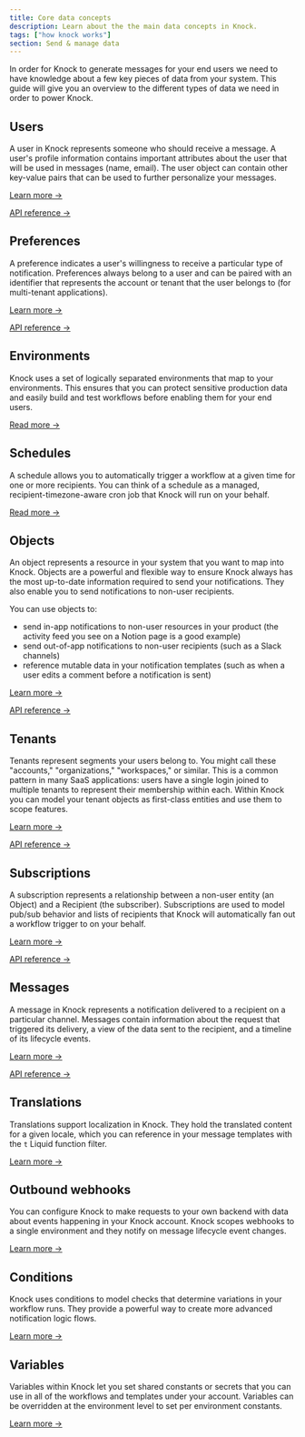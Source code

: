 ```yaml
---
title: Core data concepts
description: Learn about the the main data concepts in Knock.
tags: ["how knock works"]
section: Send & manage data
---
```


In order for Knock to generate messages for your end users we need to have knowledge about a few key pieces of data from your system. This guide will give you an overview to the different types of data we need in order to power Knock.

## Users

A user in Knock represents someone who should receive a message. A user's profile information contains important attributes about the user that will be used in messages (name, email). The user object can contain other key-value pairs that can be used to further personalize your messages.

[Learn more →](/send-and-manage-data/users)

[API reference →](/reference#users)

## Preferences

A preference indicates a user's willingness to receive a particular type of notification. Preferences always belong to a user and can be paired with an identifier that represents the account or tenant that the user belongs to (for multi-tenant applications).

[Learn more →](/send-and-manage-data/preferences)

[API reference →](/reference#preferences)

## Environments

Knock uses a set of logically separated environments that map to your environments. This ensures that you can protect sensitive production data and easily build and test workflows before enabling them for your end users.

[Read more →](/send-and-manage-data/environments)

## Schedules

A schedule allows you to automatically trigger a workflow at a given time for one or more recipients. You can think of a schedule as a managed, recipient-timezone-aware cron job that Knock will run on your behalf.

[Read more →](/send-and-manage-data/schedules)

## Objects

An object represents a resource in your system that you want to map into Knock. Objects are a powerful and flexible way to ensure Knock always has the most up-to-date information required to send your notifications. They also enable you to send notifications to non-user recipients.

You can use objects to:

- send in-app notifications to non-user resources in your product (the activity feed you see on a Notion page is a good example)
- send out-of-app notifications to non-user recipients (such as a Slack channels)
- reference mutable data in your notification templates (such as when a user edits a comment before a notification is sent)

[Learn more →](/send-and-manage-data/objects)

[API reference →](/reference#objects)

## Tenants

Tenants represent segments your users belong to. You might call these "accounts," "organizations," "workspaces," or similar. This is a common pattern in many SaaS applications: users have a single login joined to multiple tenants to represent their membership within each. Within Knock you can model your tenant objects as first-class entities and use them to scope features.

[Learn more →](/send-and-manage-data/tenants)

[API reference →](/reference#tenants)

## Subscriptions

A subscription represents a relationship between a non-user entity (an Object) and a Recipient (the subscriber). Subscriptions are used to model pub/sub behavior and lists of recipients that Knock will automatically fan out a workflow trigger to on your behalf.

[Learn more →](/send-and-manage-data/subscriptions)

[API reference →](/reference#subscriptions)

## Messages

A message in Knock represents a notification delivered to a recipient on a particular channel. Messages contain information about the request that triggered its delivery, a view of the data sent to the recipient, and a timeline of its lifecycle events.

[Learn more →](/send-and-manage-data/messages)

[API reference →](/reference#messages)

## Translations

Translations support localization in Knock. They hold the translated content for a given locale, which you can reference in your message templates with the `t` Liquid function filter.

[Learn more →](/send-and-manage-data/translations)

## Outbound webhooks

You can configure Knock to make requests to your own backend with data about events happening in your Knock account. Knock scopes webhooks to a single environment and they notify on message lifecycle event changes.

[Learn more →](/send-and-manage-data/outbound-webhooks)

## Conditions

Knock uses conditions to model checks that determine variations in your workflow runs. They provide a powerful way to create more advanced notification logic flows.

[Learn more →](/send-and-manage-data/conditions)

## Variables

Variables within Knock let you set shared constants or secrets that you can use in all of the workflows and templates under your account. Variables can be overridden at the environment level to set per environment constants.

[Learn more →](/send-and-manage-data/variables)
